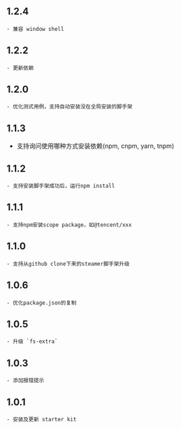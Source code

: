 
## 1.2.4
	- 兼容 window shell


## 1.2.2 
	- 更新依赖


## 1.2.0
	- 优化测式用例，支持自动安装没在全局安装的脚手架


## 1.1.3
-	支持询问使用哪种方式安装依赖(npm, cnpm, yarn, tnpm)


## 1.1.2
	- 支持安装脚手架成功后，运行npm install


## 1.1.1
	- 支持npm安装scope package，如@tencent/xxx


## 1.1.0
	- 支持从github clone下来的steamer脚手架升级


## 1.0.6
	- 优化package.json的复制


## 1.0.5
	- 升级 `fs-extra`


## 1.0.3
	- 添加报错提示


## 1.0.1 
	- 安装及更新 starter kit